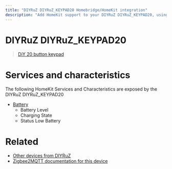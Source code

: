 ```yaml
---
title: "DIYRuZ DIYRuZ_KEYPAD20 Homebridge/HomeKit integration"
description: "Add HomeKit support to your DIYRuZ DIYRuZ_KEYPAD20, using Homebridge, Zigbee2MQTT and homebridge-z2m."
---
```

<!---
This file has been GENERATED using src/docgen/docgen.ts
DO NOT EDIT THIS FILE MANUALLY!
-->
# DIYRuZ DIYRuZ_KEYPAD20
> [DiY 20 button keypad](http://modkam.ru/?p=1114)


# Services and characteristics
The following HomeKit Services and Characteristics are exposed by
the DIYRuZ DIYRuZ_KEYPAD20

* [Battery](../../battery.md)
  * Battery Level
  * Charging State
  * Status Low Battery


# Related
* [Other devices from DIYRuZ](../index.md#diyruz)
* [Zigbee2MQTT documentation for this device](https://www.zigbee2mqtt.io/devices/DIYRuZ_KEYPAD20.html)